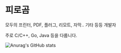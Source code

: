 # 피로곰

모두의 프린터, PDF, 플러그, 리모트, 자막.. 기타 등등 개발자

주로 C/C++, Go, Java 등을 다룹니다.

![Anurag's GitHub stats](https://github-readme-stats.vercel.app/api?username=pirogom&show_icons=true&theme=vue)

